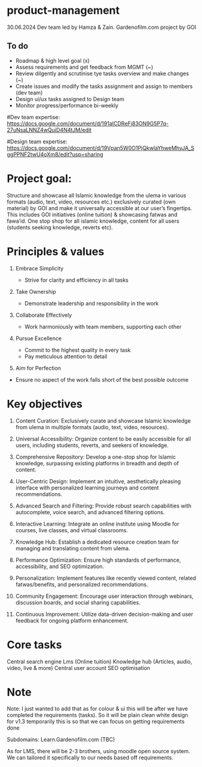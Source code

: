 # product-management
30.06.2024 Dev team led by Hamza & Zain. 
Gardenofilm.com project by GOI

## To do
- Roadmap & high level goal (x)
- Assess requirements and get feedback from MGMT (~)
- Review dilgently and scrutinise tye tasks overview and make changes (~)
- Create issues and modify the tasks assignment and assign to members (dev team)
- Design ui/ux tasks assigned to Design team
- Monitor progress/performance bi-weekly

#Dev team expertise:
https://docs.google.com/document/d/191aICDReFi83ON9G5P7q-27uNsaLNNZ4wQuiD4N4tJM/edit

#Design team expertise:
https://docs.google.com/document/d/19Vpan5W0O1PjQkwlaYhweMhyJA_SggPPNF2twU4oXm8/edit?usp=sharing

# Project goal:
Structure and showcase all Islamic knowledge from the ulema in various formats (audio, text, video, resources etc.) exclusively curated (own material) by GOI and make it universally accessible at our user’s fingertips. This includes GOI initiatives (online tuition) & showcasing fatwas and fawa’id. One stop shop for all islamic knowledge, content for all users (students seeking knowledge, reverts etc).


# Principles & values
1. Embrace Simplicity
   - Strive for clarity and efficiency in all tasks

2. Take Ownership
   - Demonstrate leadership and responsibility in the work

3. Collaborate Effectively
   - Work harmoniously with team members, supporting each other

4. Pursue Excellence
   - Commit to the highest quality in every task
   - Pay meticulous attention to detail

5. Aim for Perfection
 - Ensure no aspect of the work falls short of the best possible outcome 

# Key objectives
1. Content Curation: Exclusively curate and showcase Islamic knowledge from ulema in multiple formats (audio, text, video, resources).

2. Universal Accessibility: Organize content to be easily accessible for all users, including students, reverts, and seekers of knowledge.

3. Comprehensive Repository: Develop a one-stop shop for Islamic knowledge, surpassing existing platforms in breadth and depth of content.

4. User-Centric Design: Implement an intuitive, aesthetically pleasing interface with personalized learning journeys and content recommendations.

5. Advanced Search and Filtering: Provide robust search capabilities with autocomplete, voice search, and advanced filtering options.

6. Interactive Learning: Integrate an online institute using Moodle for courses, live classes, and virtual classrooms.

7. Knowledge Hub: Establish a dedicated resource creation team for managing and translating content from ulema.

8. Performance Optimization: Ensure high standards of performance, accessibility, and SEO optimization.

9. Personalization: Implement features like recently viewed content, related fatwas/benefits, and personalized recommendations.

10. Community Engagement: Encourage user interaction through webinars, discussion boards, and social sharing capabilities.

11. Continuous Improvement: Utilize data-driven decision-making and user feedback for ongoing platform enhancement.

# Core tasks
Central search engine
Lms (Online tuition)
Knowledge hub (Articles, audio, video, live & more)
Central user account
SEO optimisation

# Note
Note:
I just wanted to add that as for colour & ui this will be after we have completed the requirements (tasks). So it will be plain clean white design for v1.3 temporarily this is so that we can focus on getting requirements done

Subdomains:
Learn.Gardenofilm.com (TBC)

As for LMS, there will be 2-3 brothers, using moodle open source system. We can tailored it specifically to our needs based off requirements.
